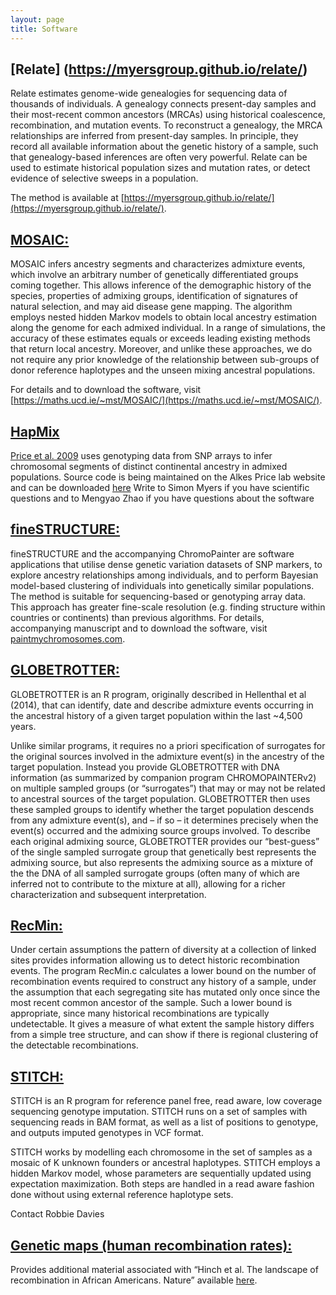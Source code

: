 ```yaml
---
layout: page
title: Software
---
```


## [Relate] (https://myersgroup.github.io/relate/)

Relate estimates genome-wide genealogies for sequencing data of thousands of individuals. A genealogy connects present-day samples and their most-recent common ancestors (MRCAs) using historical coalescence, recombination, and mutation events. To reconstruct a genealogy, the MRCA relationships are inferred from present-day samples. In principle, they record all available information about the genetic history of a sample, such that genealogy-based inferences are often very powerful. Relate can be used to estimate historical population sizes and mutation rates, or detect evidence of selective sweeps in a population. 

The method is available at [https://myersgroup.github.io/relate/](https://myersgroup.github.io/relate/).

## [MOSAIC:](https://maths.ucd.ie/~mst/MOSAIC/)

MOSAIC infers ancestry segments and characterizes admixture events, which involve an arbitrary number of genetically differentiated groups coming together. This allows inference of the demographic history of the species, properties of admixing groups, identification of signatures of natural selection, and may aid disease gene mapping. The algorithm employs nested hidden Markov models to obtain local ancestry estimation along the genome for each admixed individual. In a range of simulations, the accuracy of these estimates equals or exceeds leading existing methods that return local ancestry. Moreover, and unlike these approaches, we do not require any prior knowledge of the relationship between sub-groups of donor reference haplotypes and the unseen mixing ancestral populations.

For details and to download the software, visit [https://maths.ucd.ie/~mst/MOSAIC/](https://maths.ucd.ie/~mst/MOSAIC/).

## [HapMix](http://www.stats.ox.ac.uk/~myers/HapmixReleasev2/)
[Price et al. 2009](http://genetics.med.harvard.edu/reich/Reich_Lab/Software_files/2009_PLoSGenetics_Price_HAPMIX.pdf) uses genotyping data from SNP arrays to infer chromosomal segments of distinct continental ancestry in admixed populations. Source code is being maintained on the Alkes Price lab website and can be downloaded [here](http://www.hsph.harvard.edu/alkes-price/software/)
Write to Simon Myers if you have scientific questions and to Mengyao Zhao if you have questions about the software

## [fineSTRUCTURE:](http://www.maths.bris.ac.uk/~madjl/finestructure/finestructure_info.html)

fineSTRUCTURE and the accompanying ChromoPainter are software applications that utilise dense genetic variation datasets of SNP markers, to explore ancestry relationships among individuals, and to perform Bayesian model-based clustering of individuals into genetically similar populations. The method is suitable for sequencing-based or genotyping array data. This approach has greater fine-scale resolution (e.g. finding structure within countries or continents) than previous algorithms. For details, accompanying manuscript and to download the software, visit [paintmychromosomes.com](http://www.paintmychromosomes.com/).

## [GLOBETROTTER:](http://www.maths.bris.ac.uk/~madjl/finestructure/globetrotter.html)

GLOBETROTTER is an R program, originally described in Hellenthal et al (2014), that can identify, date and describe admixture events occurring in the ancestral history of a given target population within the last ~4,500 years.

Unlike similar programs, it requires no a priori specification of surrogates for the original sources involved in the admixture event(s) in the ancestry of the target population. Instead you provide GLOBETROTTER with DNA information (as summarized by companion program CHROMOPAINTERv2) on multiple sampled groups (or “surrogates”) that may or may not be related to ancestral sources of the target population. GLOBETROTTER then uses these sampled groups to identify whether the target population descends from any admixture event(s), and – if so – it determines precisely when the event(s) occurred and the admixing source groups involved. To describe each original admixing source, GLOBETROTTER provides our “best-guess” of the single sampled surrogate group that genetically best represents the admixing source, but also represents the admixing source as a mixture of the the DNA of all sampled surrogate groups (often many of which are inferred not to contribute to the mixture at all), allowing for a richer characterization and subsequent interpretation.

## [RecMin:](http://www.stats.ox.ac.uk/~myers/RecMin.html)

Under certain assumptions the pattern of diversity at a collection of linked sites provides information allowing us to detect historic recombination events. The program RecMin.c calculates a lower bound on the number of recombination events required to construct any history of a sample, under the assumption that each segregating site has mutated only once since the most recent common ancestor of the sample. Such a lower bound is appropriate, since many historical recombinations are typically undetectable. It gives a measure of what extent the sample history differs from a simple tree structure, and can show if there is regional clustering of the detectable recombinations.

## [STITCH:](https://github.com/rwdavies/STITCH)

STITCH is an R program for reference panel free, read aware, low coverage sequencing genotype imputation. STITCH runs on a set of samples with sequencing reads in BAM format, as well as a list of positions to genotype, and outputs imputed genotypes in VCF format.

STITCH works by modelling each chromosome in the set of samples as a mosaic of K unknown founders or ancestral haplotypes. STITCH employs a hidden Markov model, whose parameters are sequentially updated using expectation maximization. Both steps are handled in a read aware fashion done without using external reference haplotype sets.

Contact Robbie Davies

## [Genetic maps (human recombination rates):](http://www.well.ox.ac.uk/~anjali/AAmap/)

Provides additional material associated with “Hinch et al. The landscape of recombination in African Americans. Nature” available [here](http://www.nature.com/nature/journal/v476/n7359/abs/nature10336.html?lang=en).
